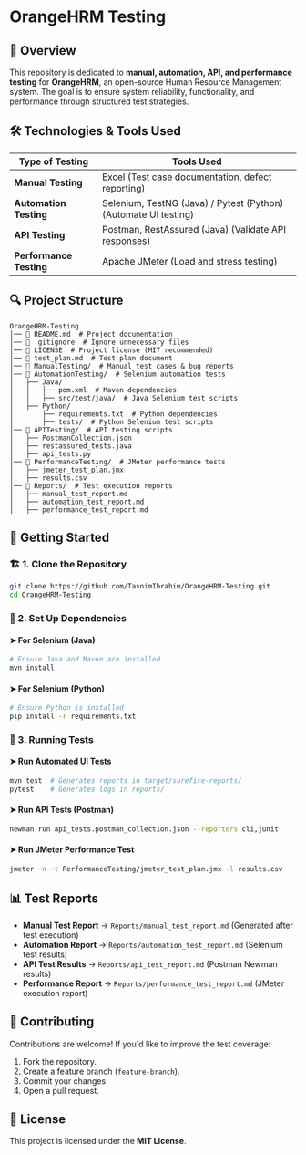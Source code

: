# OrangeHRM Testing

## 📌 Overview
This repository is dedicated to **manual, automation, API, and performance testing** for **OrangeHRM**, an open-source Human Resource Management system. The goal is to ensure system reliability, functionality, and performance through structured test strategies.

## 🛠 Technologies & Tools Used
| Type of Testing  | Tools Used  |
|-----------------|------------|
| **Manual Testing** | Excel (Test case documentation, defect reporting) |
| **Automation Testing** | Selenium, TestNG (Java) / Pytest (Python) (Automate UI testing) |
| **API Testing** | Postman, RestAssured (Java) (Validate API responses) |
| **Performance Testing** | Apache JMeter (Load and stress testing) |

## 🔍 Project Structure
```
OrangeHRM-Testing
│── 📜 README.md  # Project documentation
│── 📜 .gitignore  # Ignore unnecessary files
│── 📜 LICENSE  # Project license (MIT recommended)
│── 📜 test_plan.md  # Test plan document
│── 📂 ManualTesting/  # Manual test cases & bug reports
│── 📂 AutomationTesting/  # Selenium automation tests
│   ├── Java/
│   │   ├── pom.xml  # Maven dependencies
│   │   ├── src/test/java/  # Java Selenium test scripts
│   ├── Python/
│       ├── requirements.txt  # Python dependencies
│       ├── tests/  # Python Selenium test scripts
│── 📂 APITesting/  # API testing scripts
│   ├── PostmanCollection.json
│   ├── restassured_tests.java
│   ├── api_tests.py
│── 📂 PerformanceTesting/  # JMeter performance tests
│   ├── jmeter_test_plan.jmx
│   ├── results.csv
│── 📂 Reports/  # Test execution reports
│   ├── manual_test_report.md
│   ├── automation_test_report.md
│   ├── performance_test_report.md
```

## 🚀 Getting Started
### 🏗 1. Clone the Repository
```bash
git clone https://github.com/TasnimIbrahim/OrangeHRM-Testing.git
cd OrangeHRM-Testing
```
### 🔧 2. Set Up Dependencies
#### ➤ For Selenium (Java)
```bash
# Ensure Java and Maven are installed
mvn install
```
#### ➤ For Selenium (Python)
```bash
# Ensure Python is installed
pip install -r requirements.txt
```
### 🎯 3. Running Tests
#### ➤ Run Automated UI Tests
```bash
mvn test  # Generates reports in target/surefire-reports/
pytest    # Generates logs in reports/
```
#### ➤ Run API Tests (Postman)
```bash
newman run api_tests.postman_collection.json --reporters cli,junit
```
#### ➤ Run JMeter Performance Test
```bash
jmeter -n -t PerformanceTesting/jmeter_test_plan.jmx -l results.csv
```

## 📊 Test Reports
- **Manual Test Report** → `Reports/manual_test_report.md` (Generated after test execution)
- **Automation Report** → `Reports/automation_test_report.md` (Selenium test results)
- **API Test Results** → `Reports/api_test_report.md` (Postman Newman results)
- **Performance Report** → `Reports/performance_test_report.md` (JMeter execution report)

## 🤝 Contributing
Contributions are welcome! If you'd like to improve the test coverage:
1. Fork the repository.
2. Create a feature branch (`feature-branch`).
3. Commit your changes.
4. Open a pull request.

## 📜 License
This project is licensed under the **MIT License**.
